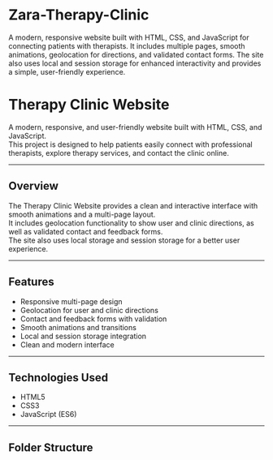 # Zara-Therapy-Clinic
A modern, responsive website built with HTML, CSS, and JavaScript for connecting patients with therapists. It includes multiple pages, smooth animations, geolocation for directions, and validated contact forms. The site also uses local and session storage for enhanced interactivity and provides a simple, user-friendly experience.

# Therapy Clinic Website

A modern, responsive, and user-friendly website built with HTML, CSS, and JavaScript.  
This project is designed to help patients easily connect with professional therapists, explore therapy services, and contact the clinic online.

---

## Overview
The Therapy Clinic Website provides a clean and interactive interface with smooth animations and a multi-page layout.  
It includes geolocation functionality to show user and clinic directions, as well as validated contact and feedback forms.  
The site also uses local storage and session storage for a better user experience.

---

## Features
- Responsive multi-page design  
- Geolocation for user and clinic directions  
- Contact and feedback forms with validation  
- Smooth animations and transitions  
- Local and session storage integration  
- Clean and modern interface

---

## Technologies Used
- HTML5  
- CSS3  
- JavaScript (ES6)

---


## Folder Structure

